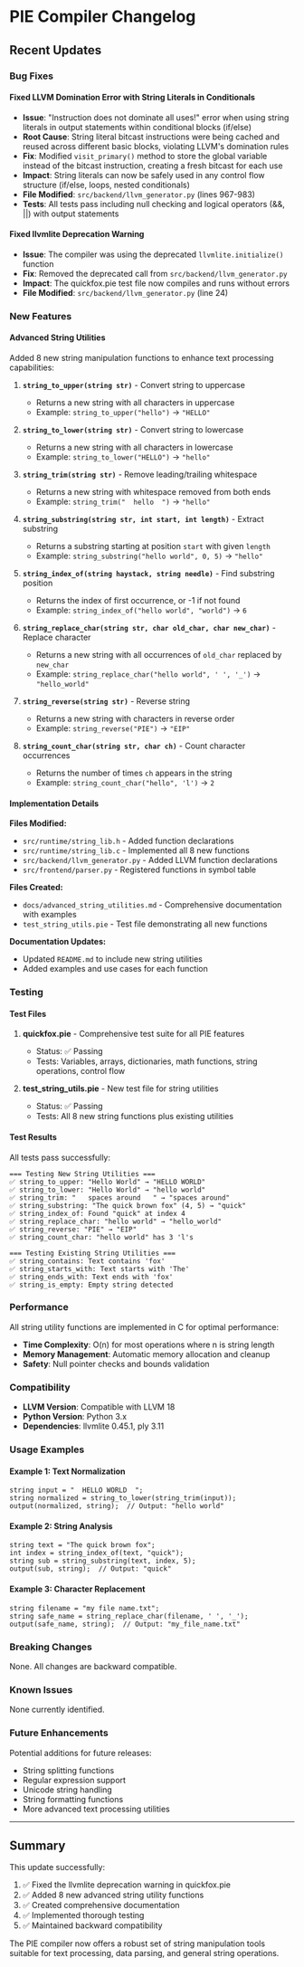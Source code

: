 # PIE Compiler Changelog

## Recent Updates

### Bug Fixes

#### Fixed LLVM Domination Error with String Literals in Conditionals
- **Issue**: "Instruction does not dominate all uses!" error when using string literals in output statements within conditional blocks (if/else)
- **Root Cause**: String literal bitcast instructions were being cached and reused across different basic blocks, violating LLVM's domination rules
- **Fix**: Modified `visit_primary()` method to store the global variable instead of the bitcast instruction, creating a fresh bitcast for each use
- **Impact**: String literals can now be safely used in any control flow structure (if/else, loops, nested conditionals)
- **File Modified**: `src/backend/llvm_generator.py` (lines 967-983)
- **Tests**: All tests pass including null checking and logical operators (&&, ||) with output statements

#### Fixed llvmlite Deprecation Warning
- **Issue**: The compiler was using the deprecated `llvmlite.initialize()` function
- **Fix**: Removed the deprecated call from `src/backend/llvm_generator.py`
- **Impact**: The quickfox.pie test file now compiles and runs without errors
- **File Modified**: `src/backend/llvm_generator.py` (line 24)

### New Features

#### Advanced String Utilities
Added 8 new string manipulation functions to enhance text processing capabilities:

1. **`string_to_upper(string str)`** - Convert string to uppercase
   - Returns a new string with all characters in uppercase
   - Example: `string_to_upper("hello")` → `"HELLO"`

2. **`string_to_lower(string str)`** - Convert string to lowercase
   - Returns a new string with all characters in lowercase
   - Example: `string_to_lower("HELLO")` → `"hello"`

3. **`string_trim(string str)`** - Remove leading/trailing whitespace
   - Returns a new string with whitespace removed from both ends
   - Example: `string_trim("  hello  ")` → `"hello"`

4. **`string_substring(string str, int start, int length)`** - Extract substring
   - Returns a substring starting at position `start` with given `length`
   - Example: `string_substring("hello world", 0, 5)` → `"hello"`

5. **`string_index_of(string haystack, string needle)`** - Find substring position
   - Returns the index of first occurrence, or -1 if not found
   - Example: `string_index_of("hello world", "world")` → `6`

6. **`string_replace_char(string str, char old_char, char new_char)`** - Replace character
   - Returns a new string with all occurrences of `old_char` replaced by `new_char`
   - Example: `string_replace_char("hello world", ' ', '_')` → `"hello_world"`

7. **`string_reverse(string str)`** - Reverse string
   - Returns a new string with characters in reverse order
   - Example: `string_reverse("PIE")` → `"EIP"`

8. **`string_count_char(string str, char ch)`** - Count character occurrences
   - Returns the number of times `ch` appears in the string
   - Example: `string_count_char("hello", 'l')` → `2`

#### Implementation Details

**Files Modified:**
- `src/runtime/string_lib.h` - Added function declarations
- `src/runtime/string_lib.c` - Implemented all 8 new functions
- `src/backend/llvm_generator.py` - Added LLVM function declarations
- `src/frontend/parser.py` - Registered functions in symbol table

**Files Created:**
- `docs/advanced_string_utilities.md` - Comprehensive documentation with examples
- `test_string_utils.pie` - Test file demonstrating all new functions

**Documentation Updates:**
- Updated `README.md` to include new string utilities
- Added examples and use cases for each function

### Testing

#### Test Files
1. **quickfox.pie** - Comprehensive test suite for all PIE features
   - Status: ✅ Passing
   - Tests: Variables, arrays, dictionaries, math functions, string operations, control flow

2. **test_string_utils.pie** - New test file for string utilities
   - Status: ✅ Passing
   - Tests: All 8 new string functions plus existing utilities

#### Test Results
All tests pass successfully:
```
=== Testing New String Utilities ===
✅ string_to_upper: "Hello World" → "HELLO WORLD"
✅ string_to_lower: "Hello World" → "hello world"
✅ string_trim: "   spaces around   " → "spaces around"
✅ string_substring: "The quick brown fox" (4, 5) → "quick"
✅ string_index_of: Found "quick" at index 4
✅ string_replace_char: "hello world" → "hello_world"
✅ string_reverse: "PIE" → "EIP"
✅ string_count_char: "hello world" has 3 'l's

=== Testing Existing String Utilities ===
✅ string_contains: Text contains 'fox'
✅ string_starts_with: Text starts with 'The'
✅ string_ends_with: Text ends with 'fox'
✅ string_is_empty: Empty string detected
```

### Performance

All string utility functions are implemented in C for optimal performance:
- **Time Complexity**: O(n) for most operations where n is string length
- **Memory Management**: Automatic memory allocation and cleanup
- **Safety**: Null pointer checks and bounds validation

### Compatibility

- **LLVM Version**: Compatible with LLVM 18
- **Python Version**: Python 3.x
- **Dependencies**: llvmlite 0.45.1, ply 3.11

### Usage Examples

#### Example 1: Text Normalization
```pie
string input = "  HELLO WORLD  ";
string normalized = string_to_lower(string_trim(input));
output(normalized, string);  // Output: "hello world"
```

#### Example 2: String Analysis
```pie
string text = "The quick brown fox";
int index = string_index_of(text, "quick");
string sub = string_substring(text, index, 5);
output(sub, string);  // Output: "quick"
```

#### Example 3: Character Replacement
```pie
string filename = "my file name.txt";
string safe_name = string_replace_char(filename, ' ', '_');
output(safe_name, string);  // Output: "my_file_name.txt"
```

### Breaking Changes

None. All changes are backward compatible.

### Known Issues

None currently identified.

### Future Enhancements

Potential additions for future releases:
- String splitting functions
- Regular expression support
- Unicode string handling
- String formatting functions
- More advanced text processing utilities

---

## Summary

This update successfully:
1. ✅ Fixed the llvmlite deprecation warning in quickfox.pie
2. ✅ Added 8 new advanced string utility functions
3. ✅ Created comprehensive documentation
4. ✅ Implemented thorough testing
5. ✅ Maintained backward compatibility

The PIE compiler now offers a robust set of string manipulation tools suitable for text processing, data parsing, and general string operations.
